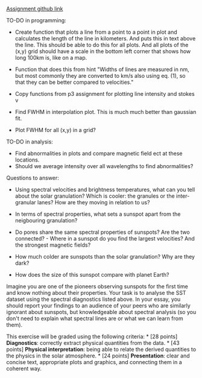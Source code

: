 [Assignment github link](https://github.com/tiagopereira/ast4310/blob/main/notebooks/project3/project3.ipynb)




TO-DO in programming:
- Create function that plots a line from a point to a point in plot and calculates the length of the line in kilometers. And puts this in text above the line. This should be able to do this for all plots. And all plots of the (x,y) grid should have a scale in the bottom left corner that shows how long 100km is, like on a map.
- Function that does this from hint "Widths of lines are measured in nm, but most commonly they are converted to km/s also using eq. (1), so that they can be better compared to velocities."
- Copy functions from p3 assignment for plotting line intensity and stokes v
- Find FWHM in interpolation plot. This is much much better than gaussian fit.

- Plot FWHM for all (x,y) in a grid?

TO-DO in analysis:
- Find abnormalities in plots and compare magnetic field ect at these locations.
- Should we average intensity over all wavelengths to find abnormalities?

Questions to answer:

- Using spectral velocities and brightness temperatures, what can you tell about the solar granulation?
Which is cooler: the granules or the inter-granular lanes?
How are they moving in relation to us?

- In terms of spectral properties, what sets a sunspot apart from the neigbouring granulation?

- Do pores share the same spectral properties of sunspots? Are the two connected? - Where in a sunspot do you find the largest velocities? And the strongest magnetic fields?

- How much colder are sunspots than the solar granulation? Why are they dark?

- How does the size of this sunspot compare with planet Earth? 


Imagine you are one of the pioneers observing sunspots for the first time and know nothing about their properties. Your task is to analyse the SST dataset using the spectral diagnostics listed above. In your essay, you should report your findings to an audience of your peers who are similarly ignorant about sunspots, but knowledgeable about spectral analysis (so you don't need to explain what spectral lines are or what we can learn from them).

This exercise will be graded using the following criteria: * [28 points] **Diagnostics**: correctly extract physical quantities from the data. * [43 points] **Physical interpretation**: being able to relate the derived quantities to the physics in the solar atmosphere. * [24 points] **Presentation**: clear and concise text, appropriate plots and graphics, and connecting them in a coherent way.
